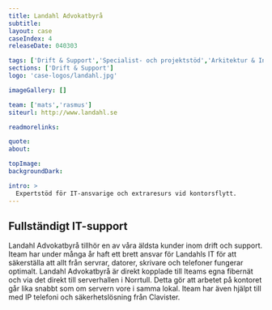 ```yaml
---
title: Landahl Advokatbyrå
subtitle:
layout: case
caseIndex: 4
releaseDate: 040303

tags: ['Drift & Support','Specialist- och projektstöd','Arkitektur & Infrastruktur','Hyr en IT-avdelning']
sections: ['Drift & Support']
logo: 'case-logos/landahl.jpg'

imageGallery: []

team: ['mats','rasmus']
siteurl: http://www.landahl.se

readmorelinks:

quote:
about:

topImage:
backgroundDark:

intro: >
  Expertstöd för IT-ansvarige och extraresurs vid kontorsflytt.
---
```


## Fullständigt IT-support
Landahl Advokatbyrå tillhör en av våra äldsta kunder inom drift och support. Iteam har under många år haft ett brett ansvar för Landahls IT för att säkerställa att allt från servrar, datorer, skrivare och telefoner fungerar optimalt. Landahl Advokatbyrå är direkt kopplade till Iteams egna fibernät och via det direkt till serverhallen i Norrtull. Detta gör att arbetet på kontoret går lika snabbt som om servern vore i samma lokal. Iteam har även hjälpt till med IP telefoni och säkerhetslösning från Clavister.